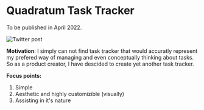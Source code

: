 # Quadratum Task Tracker

To be published in April 2022.

![Twitter post](https://user-images.githubusercontent.com/31159530/159727440-4a809799-8a8f-4229-82b1-e2cf570334fc.png)

**Motivation**: I simply can not find task tracker that would accuratly represent my prefered way of managing and even conceptually thinking about tasks. So as a product creator, I have descided to create yet another task tracker.

**Focus points:**
1. Simple
2. Aesthetic and highly customizible (visually)
3. Assisting in it's nature
